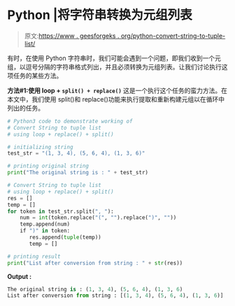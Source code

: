 # Python |将字符串转换为元组列表

> 原文:[https://www . geesforgeks . org/python-convert-string-to-tuple-list/](https://www.geeksforgeeks.org/python-convert-string-to-tuple-list/)

有时，在使用 Python 字符串时，我们可能会遇到一个问题，即我们收到一个元组，以逗号分隔的字符串格式列出，并且必须转换为元组列表。让我们讨论执行这项任务的某些方法。

**方法#1:使用 loop + `split() + replace()`**
这是一个执行这个任务的蛮力方法。在本文中，我们使用 split()和 replace()功能来执行提取和重新构建元组以在循环中列出的任务。

```py
# Python3 code to demonstrate working of
# Convert String to tuple list
# using loop + replace() + split()

# initializing string 
test_str = "(1, 3, 4), (5, 6, 4), (1, 3, 6)"

# printing original string 
print("The original string is : " + test_str)

# Convert String to tuple list
# using loop + replace() + split()
res = []
temp = []
for token in test_str.split(", "):
    num = int(token.replace("(", "").replace(")", ""))
    temp.append(num)
    if ")" in token:
       res.append(tuple(temp))
       temp = []

# printing result
print("List after conversion from string : " + str(res))
```

**Output :**

```py
The original string is : (1, 3, 4), (5, 6, 4), (1, 3, 6)
List after conversion from string : [(1, 3, 4), (5, 6, 4), (1, 3, 6)]

```